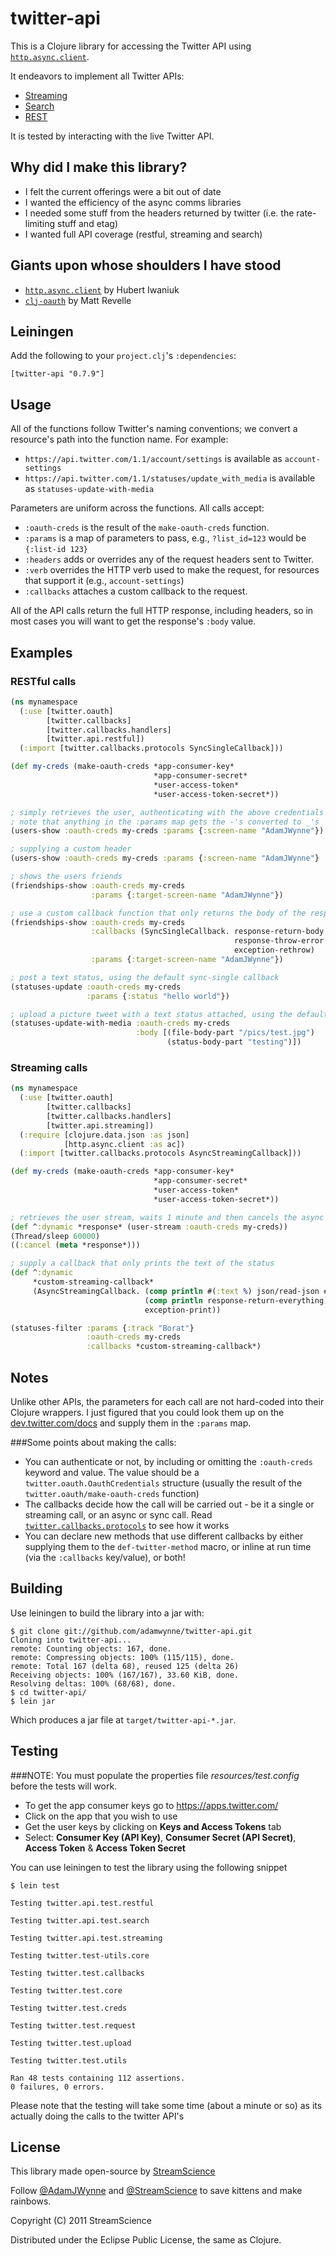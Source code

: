 # twitter-api

This is a Clojure library for accessing the Twitter API using [`http.async.client`](https://github.com/cch1/http.async.client).

It endeavors to implement all Twitter APIs:
* [Streaming](https://dev.twitter.com/streaming/public)
* [Search](https://dev.twitter.com/rest/public/search)
* [REST](https://dev.twitter.com/rest/reference)

It is tested by interacting with the live Twitter API.

## Why did I make this library?

* I felt the current offerings were a bit out of date
* I wanted the efficiency of the async comms libraries
* I needed some stuff from the headers returned by twitter (i.e. the rate-limiting stuff and etag)
* I wanted full API coverage (restful, streaming and search)

## Giants upon whose shoulders I have stood

* [`http.async.client`](https://github.com/cch1/http.async.client) by Hubert Iwaniuk
* [`clj-oauth`](https://github.com/mattrepl/clj-oauth) by Matt Revelle

## Leiningen

Add the following to your `project.clj`'s `:dependencies`:

    [twitter-api "0.7.9"]


## Usage

All of the functions follow Twitter's naming conventions; we convert a resource's path into the function name.
For example:

* `https://api.twitter.com/1.1/account/settings` is available as `account-settings`
* `https://api.twitter.com/1.1/statuses/update_with_media` is available as `statuses-update-with-media`

Parameters are uniform across the functions. All calls accept:

* `:oauth-creds` is the result of the `make-oauth-creds` function.
* `:params` is a map of parameters to pass, e.g., `?list_id=123` would be `{:list-id 123}`
* `:headers` adds or overrides any of the request headers sent to Twitter.
* `:verb` overrides the HTTP verb used to make the request, for resources that support it (e.g., `account-settings`)
* `:callbacks` attaches a custom callback to the request.

All of the API calls return the full HTTP response, including headers, so in most cases you will want to get the response's `:body` value.

## Examples

### RESTful calls

```clojure
(ns mynamespace
  (:use [twitter.oauth]
        [twitter.callbacks]
        [twitter.callbacks.handlers]
        [twitter.api.restful])
  (:import [twitter.callbacks.protocols SyncSingleCallback]))

(def my-creds (make-oauth-creds *app-consumer-key*
                                *app-consumer-secret*
                                *user-access-token*
                                *user-access-token-secret*))

; simply retrieves the user, authenticating with the above credentials
; note that anything in the :params map gets the -'s converted to _'s
(users-show :oauth-creds my-creds :params {:screen-name "AdamJWynne"})

; supplying a custom header
(users-show :oauth-creds my-creds :params {:screen-name "AdamJWynne"} :headers {:x-blah-blah "value"})

; shows the users friends
(friendships-show :oauth-creds my-creds
                  :params {:target-screen-name "AdamJWynne"})

; use a custom callback function that only returns the body of the response
(friendships-show :oauth-creds my-creds
                  :callbacks (SyncSingleCallback. response-return-body
                                                  response-throw-error
                                                  exception-rethrow)
                  :params {:target-screen-name "AdamJWynne"})

; post a text status, using the default sync-single callback
(statuses-update :oauth-creds my-creds
                 :params {:status "hello world"})

; upload a picture tweet with a text status attached, using the default sync-single callback
(statuses-update-with-media :oauth-creds my-creds
                            :body [(file-body-part "/pics/test.jpg")
                                   (status-body-part "testing")])
```

### Streaming calls

```clojure
(ns mynamespace
  (:use [twitter.oauth]
        [twitter.callbacks]
        [twitter.callbacks.handlers]
        [twitter.api.streaming])
  (:require [clojure.data.json :as json]
            [http.async.client :as ac])
  (:import [twitter.callbacks.protocols AsyncStreamingCallback]))

(def my-creds (make-oauth-creds *app-consumer-key*
                                *app-consumer-secret*
                                *user-access-token*
                                *user-access-token-secret*))

; retrieves the user stream, waits 1 minute and then cancels the async call
(def ^:dynamic *response* (user-stream :oauth-creds my-creds))
(Thread/sleep 60000)
((:cancel (meta *response*)))

; supply a callback that only prints the text of the status
(def ^:dynamic
     *custom-streaming-callback*
     (AsyncStreamingCallback. (comp println #(:text %) json/read-json #(str %2))
                              (comp println response-return-everything)
                              exception-print))

(statuses-filter :params {:track "Borat"}
                 :oauth-creds my-creds
                 :callbacks *custom-streaming-callback*)
```

## Notes

Unlike other APIs, the parameters for each call are not hard-coded into their Clojure wrappers.
I just figured that you could look them up on the [dev.twitter.com/docs](https://dev.twitter.com/docs) and supply them in the `:params` map.

###Some points about making the calls:

* You can authenticate or not, by including or omitting the `:oauth-creds` keyword and value.
  The value should be a `twitter.oauth.OauthCredentials` structure (usually the result of the `twitter.oauth/make-oauth-creds` function)
* The callbacks decide how the call will be carried out - be it a single or streaming call, or an async or sync call.
  Read [`twitter.callbacks.protocols`](src/twitter/callbacks/protocols.clj) to see how it works
* You can declare new methods that use different callbacks by either supplying them to the `def-twitter-method` macro, or inline at run time (via the `:callbacks` key/value), or both!

## Building

Use leiningen to build the library into a jar with:

```
$ git clone git://github.com/adamwynne/twitter-api.git
Cloning into twitter-api...
remote: Counting objects: 167, done.
remote: Compressing objects: 100% (115/115), done.
remote: Total 167 (delta 68), reused 125 (delta 26)
Receiving objects: 100% (167/167), 33.60 KiB, done.
Resolving deltas: 100% (68/68), done.
$ cd twitter-api/
$ lein jar
```

Which produces a jar file at `target/twitter-api-*.jar`.

## Testing

###NOTE:
You must populate the properties file *resources/test.config* before the tests will work.

* To get the app consumer keys go to https://apps.twitter.com/
* Click on the app that you wish to use
* Get the user keys by clicking on **Keys and Access Tokens** tab
* Select: **Consumer Key (API Key)**, **Consumer Secret (API Secret)**, **Access Token** & **Access Token Secret**

You can use leiningen to test the library using the following snippet

```
$ lein test

Testing twitter.api.test.restful

Testing twitter.api.test.search

Testing twitter.api.test.streaming

Testing twitter.test-utils.core

Testing twitter.test.callbacks

Testing twitter.test.core

Testing twitter.test.creds

Testing twitter.test.request

Testing twitter.test.upload

Testing twitter.test.utils

Ran 48 tests containing 112 assertions.
0 failures, 0 errors.
```

Please note that the testing will take some time (about a minute or so) as its actually doing the calls to the twitter API's

## License

This library made open-source by [StreamScience](http://streamscience.co)

Follow [@AdamJWynne](https://twitter.com/adamjwynne) and [@StreamScience](https://twitter.com/streamscience) to save kittens and make rainbows.

Copyright (C) 2011 StreamScience

Distributed under the Eclipse Public License, the same as Clojure.
